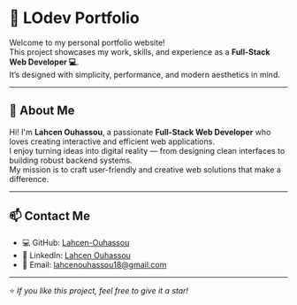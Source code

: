 # 💼 LOdev Portfolio

Welcome to my personal portfolio website!  
This project showcases my work, skills, and experience as a **Full-Stack Web Developer 💻**.  
It’s designed with simplicity, performance, and modern aesthetics in mind.

---

## 🚀 About Me
Hi! I'm **Lahcen Ouhassou**, a passionate **Full-Stack Web Developer** who loves creating interactive and efficient web applications.  
I enjoy turning ideas into digital reality — from designing clean interfaces to building robust backend systems.  
My mission is to craft user-friendly and creative web solutions that make a difference.

---



## 📫 Contact Me
- 💻 GitHub: [Lahcen-Ouhassou](https://github.com/Lahcen-Ouhassou)  
- 🔗 LinkedIn: [Lahcen Ouhassou](https://www.linkedin.com/in/lahcen-ouhassou-b99457255/)  
- 📧 Email: lahcenouhassou18@gmail.com

---

⭐ *If you like this project, feel free to give it a star!*

